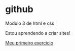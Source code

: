 # github
 Modulo 3 de html e css

Estou aprendendo a criar sites!

<a href="https://anadmelo.github.io/github/EXERCICIO/index.html">Meu primeiro exercicio<a>